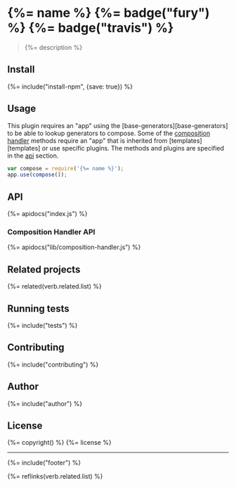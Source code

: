 # {%= name %} {%= badge("fury") %} {%= badge("travis") %}

> {%= description %}

## Install
{%= include("install-npm", {save: true}) %}

## Usage

This plugin requires an "app" using the [base-generators][base-generators] to be able to lookup generators to compose.
Some of the [composition handler](#composition-handler-api) methods require an "app" that is inherited from
[templates][templates] or use specific plugins. The methods and plugins are specified in the [api](#api) section.

```js
var compose = require('{%= name %}');
app.use(compose());
```

## API
{%= apidocs("index.js") %}

### Composition Handler API
{%= apidocs("lib/composition-handler.js") %}

## Related projects
{%= related(verb.related.list) %}

## Running tests
{%= include("tests") %}

## Contributing
{%= include("contributing") %}

## Author
{%= include("author") %}

## License
{%= copyright() %}
{%= license %}

***

{%= include("footer") %}

{%= reflinks(verb.related.list) %}
